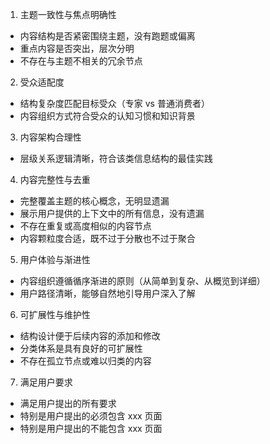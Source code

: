   1. 主题一致性与焦点明确性
  - 内容结构是否紧密围绕主题，没有跑题或偏离
  - 重点内容是否突出，层次分明
  - 不存在与主题不相关的冗余节点

  2. 受众适配度
  - 结构复杂度匹配目标受众（专家 vs 普通消费者）
  - 内容组织方式符合受众的认知习惯和知识背景

  3. 内容架构合理性
  - 层级关系逻辑清晰，符合该类信息结构的最佳实践

  4. 内容完整性与去重
  - 完整覆盖主题的核心概念，无明显遗漏
  - 展示用户提供的上下文中的所有信息，没有遗漏
  - 不存在重复或高度相似的内容节点
  - 内容颗粒度合适，既不过于分散也不过于聚合

  5. 用户体验与渐进性
  - 内容组织遵循循序渐进的原则（从简单到复杂、从概览到详细）
  - 用户路径清晰，能够自然地引导用户深入了解

  6. 可扩展性与维护性
  - 结构设计便于后续内容的添加和修改
  - 分类体系是具有良好的可扩展性
  - 不存在孤立节点或难以归类的内容

  7. 满足用户要求
  - 满足用户提出的所有要求
  - 特别是用户提出的必须包含 xxx 页面
  - 特别是用户提出的不能包含 xxx 页面
